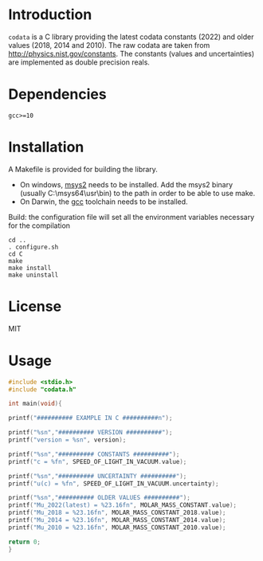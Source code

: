 
# Introduction

`codata` is a C library providing the latest codata constants (2022) and
older values (2018, 2014 and 2010).
The raw codata are taken from http://physics.nist.gov/constants.
The constants (values and uncertainties) are implemented as double precision reals.


# Dependencies

```
gcc>=10
```


# Installation

A Makefile is provided for building the library.

* On windows, [msys2](https://www.msys2.org) needs to be installed.
Add the msys2 binary (usually C:\msys64\usr\bin) to the path in order to be able to use make.
* On Darwin, the [gcc](https://formulae.brew.sh/formula/gcc) toolchain needs to be installed.

Build: the configuration file will set all the environment variables necessary for the compilation

```
cd ..
. configure.sh
cd C
make
make install
make uninstall
```


# License

MIT


# Usage


```C
#include <stdio.h>
#include "codata.h"

int main(void){

printf("########## EXAMPLE IN C ##########n");

printf("%sn","########## VERSION ##########");
printf("version = %sn", version);

printf("%sn","########## CONSTANTS ##########");
printf("c = %fn", SPEED_OF_LIGHT_IN_VACUUM.value);

printf("%sn","########## UNCERTAINTY ##########");
printf("u(c) = %fn", SPEED_OF_LIGHT_IN_VACUUM.uncertainty);

printf("%sn","########## OLDER VALUES ##########");
printf("Mu_2022(latest) = %23.16fn", MOLAR_MASS_CONSTANT.value);
printf("Mu_2018 = %23.16fn", MOLAR_MASS_CONSTANT_2018.value);
printf("Mu_2014 = %23.16fn", MOLAR_MASS_CONSTANT_2014.value);
printf("Mu_2010 = %23.16fn", MOLAR_MASS_CONSTANT_2010.value);

return 0;
}
```
